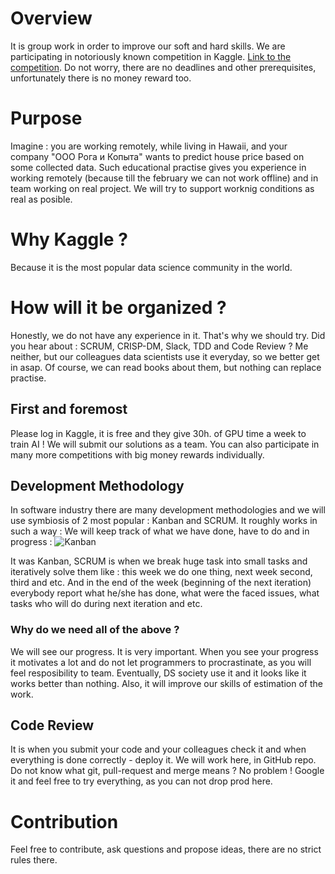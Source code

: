 # Overview

It is group work in order to improve our soft and hard skills. We are participating in notoriously known competition in Kaggle.
[Link to the competition](https://www.kaggle.com/c/house-prices-advanced-regression-techniques/rules).
Do not worry, there are no deadlines and other prerequisites, unfortunately there is no money reward too.

# Purpose

Imagine : you are working remotely, while living in Hawaii, and your company "ООО Рога и Копыта" wants to predict house price based on some collected data.
Such educational practise gives you experience in working remotely (because till the february we can not work offline) and 
in team working on real project. We will try to support worknig conditions as real as posible.

# Why Kaggle ?

Because it is the most popular data science community in the world.

# How will it be organized ?

Honestly, we do not have any experience in it. That's why we should try. 
Did you hear about : SCRUM, CRISP-DM, Slack, TDD and Code Review ? Me neither, but our colleagues data scientists use it everyday, 
so we better get in asap.
Of course, we can read books about them, but nothing can replace practise.

## First and foremost

Please log in Kaggle, it is free and they give 30h. of GPU time a week to train AI !
We will submit our solutions as a team.
You can also participate in many more competitions with big money rewards individually.

## Development Methodology

In software industry there are many development methodologies and we will use symbiosis of 2 most popular : Kanban and SCRUM.
It roughly works in such a way :
We will keep track of what we have done, have to do and in progress : ![Kanban](https://upload.wikimedia.org/wikipedia/commons/d/d3/Simple-kanban-board-.jpg)

It was Kanban, SCRUM is when we break huge task into small tasks and iteratively solve them like : 
this week we do one thing, next week second, third and etc.
And in the end of the week (beginning of the next iteration) everybody report what he/she has done, what were the faced issues, 
what tasks who will do during next iteration and etc.

### Why do we need all of the above ?

We will see our progress. It is very important. When you see your progress it motivates a lot and 
do not let programmers to procrastinate, as you will feel resposibility to team.
Eventually, DS society use it and it looks like it works better than nothing.
Also, it will improve our skills of estimation of the work.

## Code Review

It is when you submit your code and your colleagues check it and when everything is done correctly - deploy it.
We will work here, in GitHub repo. Do not know what git, pull-request and merge means ? No problem ! Google it and feel free 
to try everything, as you can not drop prod here.

# Contribution

Feel free to contribute, ask questions and propose ideas, there are no strict rules there.
